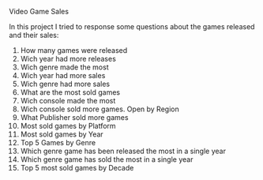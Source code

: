 Video Game Sales

In this project I tried to response some questions about the games released and their sales:

1. How many games were released
2. Wich year had more releases
3. Wich genre made the most
4. Wich year had more sales
5. Wich genre had more sales
6. What are the most sold games
7. Wich console made the most
8. Wich console sold more games. Open by Region
9. What Publisher sold more games
10. Most sold games by Platform
11. Most sold games by Year
12. Top 5 Games by Genre
13. Which genre game has been released the most in a single year
14. Which genre game has sold the most in a single year
15. Top 5 most sold games by Decade
